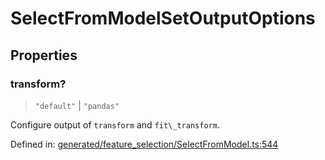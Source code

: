 # SelectFromModelSetOutputOptions

## Properties

### transform?

> `"default"` \| `"pandas"`

Configure output of `transform` and `fit\_transform`.

Defined in:  [generated/feature\_selection/SelectFromModel.ts:544](https://github.com/transitive-bullshit/scikit-learn-ts/blob/b59c1ff/packages/sklearn/src/generated/feature_selection/SelectFromModel.ts#L544)
